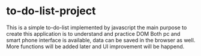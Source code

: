 # to-do-list-project
This is a simple to-do-list implemented by javascript
the main purpose to create this application is to understand and practice DOM 
Both pc and smart phone interface is available, data can be saved in the browser as well.
More functions will be added later and UI improvement will be happend.
